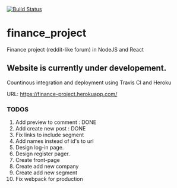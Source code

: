 [![Build Status](https://travis-ci.org/evedal/finance_project.svg?branch=master)](https://travis-ci.org/evedal/finance_project)

# finance_project
Finance project (reddit-like forum) in NodeJS and React

## Website is currently under developement.
Countinous integration and deployment using Travis CI and Heroku

URL: https://finance-project.herokuapp.com/

### TODOS

1. Add preview to comment : DONE
2. Add create new post : DONE
3. Fix links to include segment
4. Add names instead of id's to url
5. Design log-in page.
6. Design register pager.
7. Create front-page
8. Create add new company
9. Create add new segment
10. Fix webpack for production
